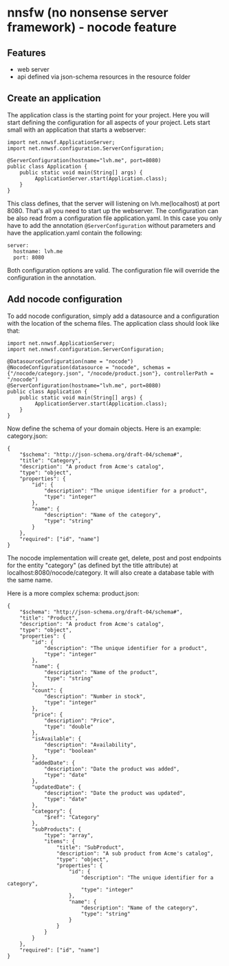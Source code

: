# nnsfw (no nonsense server framework) - nocode feature
## Features
- web server
- api defined via json-schema resources in the resource folder

## Create an application
The application class is the starting point for your project. Here you will start defining the configuration for all aspects of your project.
Lets start small with an application that starts a webserver:

```
import net.nnwsf.ApplicationServer;
import net.nnwsf.configuration.ServerConfiguration;

@ServerConfiguration(hostname="lvh.me", port=8080)
public class Application {
    public static void main(String[] args) {
         ApplicationServer.start(Application.class);
    }
}
```
This class defines, that the server will listening on lvh.me(localhost) at port 8080. That's all you need to start up the webserver. The configuration can be also read from a configuration file application.yaml.
In this case you only have to add the annotation ```@ServerConfiguration``` without parameters and have the application.yaml contain the following:
```
server:
  hostname: lvh.me
  port: 8080
```
Both configuration options are valid. The configuration file will override the configuration in the annotation.

## Add nocode configuration
To add nocode configuration, simply add a datasource and a configuration with the location of the schema files.
The application class should look like that:
```
import net.nnwsf.ApplicationServer;
import net.nnwsf.configuration.ServerConfiguration;

@DatasourceConfiguration(name = "nocode")
@NocodeConfiguration(datasource = "nocode", schemas = {"/nocode/category.json", "/nocode/product.json"}, controllerPath = "/nocode")
@ServerConfiguration(hostname="lvh.me", port=8080)
public class Application {
    public static void main(String[] args) {
         ApplicationServer.start(Application.class);
    }
}
```

Now define the schema of your domain objects. Here is an example: category.json:
```
{
    "$schema": "http://json-schema.org/draft-04/schema#",
    "title": "Category",
    "description": "A product from Acme's catalog",
    "type": "object",
    "properties": {
        "id": {
            "description": "The unique identifier for a product",
            "type": "integer"
        },
        "name": {
            "description": "Name of the category",
            "type": "string"
        }
    },
    "required": ["id", "name"]
}
```
The nocode implementation will create get, delete, post and post endpoints for the entity "category" (as defined byt the title attribute) at localhost:8080/nocode/category. It will also create a database table with the same name.

Here is a more complex schema: product.json:
```
{
    "$schema": "http://json-schema.org/draft-04/schema#",
    "title": "Product",
    "description": "A product from Acme's catalog",
    "type": "object",
    "properties": {
        "id": {
            "description": "The unique identifier for a product",
            "type": "integer"
        },
        "name": {
            "description": "Name of the product",
            "type": "string"
        },
        "count": {
            "description": "Number in stock",
            "type": "integer"
        },
        "price": {
            "description": "Price",
            "type": "double"
        },
        "isAvailable": {
            "description": "Availability",
            "type": "boolean"
        },
        "addedDate": {
            "description": "Date the product was added",
            "type": "date"
        },
        "updatedDate": {
            "description": "Date the product was updated",
            "type": "date"
        },
        "category": {
            "$ref": "Category"
        },
        "subProducts": {
            "type": "array",
            "items": {
                "title": "SubProduct",
                "description": "A sub product from Acme's catalog",
                "type": "object",
                "properties": {
                    "id": {
                        "description": "The unique identifier for a category",
                        "type": "integer"
                    },
                    "name": {
                        "description": "Name of the category",
                        "type": "string"
                    }
                }
            }
        }
    },
    "required": ["id", "name"]
}
```